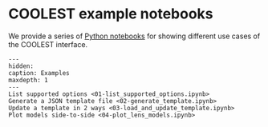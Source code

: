 # COOLEST example notebooks

We provide a series of [Python notebooks](https://github.com/aymgal/COOLEST/tree/master/docs/notebooks) for showing different use cases of the COOLEST interface.

```{toctree}
---
hidden:
caption: Examples
maxdepth: 1
---
List supported options <01-list_supported_options.ipynb>
Generate a JSON template file <02-generate_template.ipynb>
Update a template in 2 ways <03-load_and_update_template.ipynb>
Plot models side-to-side <04-plot_lens_models.ipynb>
```
